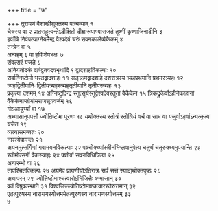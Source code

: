 +++
title = "७"

+++
तुरायणं वैशाखीशुक्लस्य पञ्चम्याम् १  
चैत्रस्य वा २
प्रातराहुत्यन्तेऽदीक्षितो
दीक्षारूपाण्यासजते तूष्णीं कृष्णाजिनादीनि ३  
हवींषि
निर्वपत्याग्नेयमैन्द्र
वैश्वदेवं चरुं सवनकालेष्वेकैकम् ४  
तन्त्रेन वा ५  
अन्वहम् ६
वा हविःशेषभक्षः ७  
संवत्सरं यजते ८  
अनियतोदकं दार्षद्वतवदवभृथादि ९
द्वादशाहविकल्पाः १०  
सर्वाग्निष्टोमो भरतद्वादशाहः ११
सङ्क्रमद्वादशाहे दशरात्रस्य त्र्यहप्रथमानि
प्रथमस्त्र्यहः १२  
त्र्यहद्वितीयानिः द्वितीयत्र्यहस्त्र्यहतृतीयानि तृतीयस्त्र्यहः १३  
प्रकृत्या दशमम् १४
अग्निष्टुदिन्द्र स्तुत्सूर्यस्तुद्वैश्वदेवस्तुतां वैकैकेन १५
त्रिकद्रुकैर्वाऽहीनैकाहानां वैकैकेनाप्तोर्यामराजसूयवर्जम्
१६  
गोऽआयुर्भ्यां वा १७  
अभ्यासानुपपत्तौ ज्योतिष्टोमः पूरणः १८
यथोक्तस्य स्तोत्रं स्तोत्रियं वर्चं वा साम वा
यजुर्वाऽहर्वाऽन्यत्कृत्वा यजेत १९  
व्यत्यासमन्ततः
२०  
नास्त्येषामन्तः २१  
अयनमुत्सर्गिणां गवामयनविकल्पाः २२
पञ्चोक्थ्यांस्त्रीनभिप्लवानुपेत्य चतुर्थं
चतुरुक्थ्यमुपयान्ति २३  
स्तोमोत्सर्गो वैकस्याह्नः २४
पशोर्वा सवनविधिक्रिया २५  
अनारम्भो वा २६  
तापश्चितविकल्पः २७
अयमेव प्रायणीयोऽतिरात्रः सर्वं सत्त्रं स्याद्यथोक्तपृष्ठः २८  
अथापरम् २९
ज्योतिष्टोमाश्चत्वारोऽभिजित्तैः षण्मासान् ३०  
व्रतं विषुवत्स्थाने ३१
विश्वजिज्ज्योतिष्टोमाश्चत्वारस्तैरुत्तमान् ३२  
एतत्पुरुषस्य
नारायणस्योत्तममेतत्पुरुषस्य नारायणस्योत्तमम् ३३  
७

 